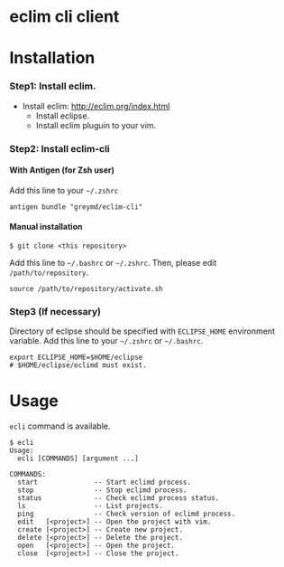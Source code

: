 eclim cli client
===========================

Installation
===========================

### Step1: Install eclim.
* Install eclim: http://eclim.org/index.html
  - Install eclipse.
  - Install eclim pluguin to your vim.

### Step2: Install eclim-cli

#### With Antigen (for Zsh user)

Add this line to your `~/.zshrc`

```
antigen bundle "greymd/eclim-cli"
```

#### Manual installation

```
$ git clone <this repository>
```

Add this line to `~/.bashrc` or `~/.zshrc`.
Then, please edit `/path/to/repository`.

```
source /path/to/repository/activate.sh
```

### Step3 (If necessary)

Directory of eclipse should be specified with `ECLIPSE_HOME` environment variable.
Add this line to your `~/.zshrc` or `~/.bashrc`.

```
export ECLIPSE_HOME=$HOME/eclipse
# $HOME/eclipse/eclimd must exist.
```

Usage
===========================

`ecli` command is available.

```
$ ecli
Usage:
  ecli [COMMANDS] [argument ...]

COMMANDS:
  start              -- Start eclimd process.
  stop               -- Stop eclimd process.
  status             -- Check eclimd process status.
  ls                 -- List projects.
  ping               -- Check version of eclimd process.
  edit   [<project>] -- Open the project with vim.
  create [<project>] -- Create new project.
  delete [<project>] -- Delete the project.
  open   [<project>] -- Open the project.
  close  [<project>] -- Close the project.
```
